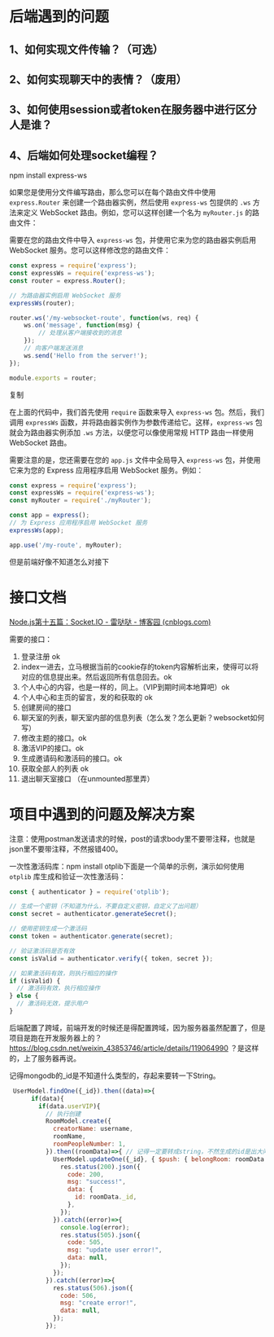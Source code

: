 # 后端遇到的问题

## 1、如何实现文件传输？（可选）



## 2、如何实现聊天中的表情？（废用）



## 3、如何使用session或者token在服务器中进行区分人是谁？



## 4、后端如何处理socket编程？

npm install express-ws

如果您是使用分文件编写路由，那么您可以在每个路由文件中使用 `express.Router` 来创建一个路由器实例，然后使用 `express-ws` 包提供的 `.ws` 方法来定义 WebSocket 路由。例如，您可以这样创建一个名为 `myRouter.js` 的路由文件：

需要在您的路由文件中导入 `express-ws` 包，并使用它来为您的路由器实例启用 WebSocket 服务。您可以这样修改您的路由文件：

```javascript
const express = require('express');
const expressWs = require('express-ws');
const router = express.Router();

// 为路由器实例启用 WebSocket 服务
expressWs(router);

router.ws('/my-websocket-route', function(ws, req) {
    ws.on('message', function(msg) {
        // 处理从客户端接收到的消息
    });
    // 向客户端发送消息
    ws.send('Hello from the server!');
});

module.exports = router;
```

复制

在上面的代码中，我们首先使用 `require` 函数来导入 `express-ws` 包。然后，我们调用 `expressWs` 函数，并将路由器实例作为参数传递给它。这样，`express-ws` 包就会为路由器实例添加 `.ws` 方法，以便您可以像使用常规 HTTP 路由一样使用 WebSocket 路由。

需要注意的是，您还需要在您的 `app.js` 文件中全局导入 `express-ws` 包，并使用它来为您的 Express 应用程序启用 WebSocket 服务。例如：

```javascript
const express = require('express');
const expressWs = require('express-ws');
const myRouter = require('./myRouter');

const app = express();
// 为 Express 应用程序启用 WebSocket 服务
expressWs(app);

app.use('/my-route', myRouter);
```

但是前端好像不知道怎么对接下

# 接口文档

[Node.js第十五篇：Socket.IO - 雷哒哒 - 博客园 (cnblogs.com)](https://www.cnblogs.com/lpl666/p/12986612.html)

需要的接口：

1. 登录注册   ok
2. index一进去，立马根据当前的cookie存的token内容解析出来，使得可以将对应的信息提出来。然后返回所有信息回去。ok
3. 个人中心的内容，也是一样的，同上。（VIP到期时间本地算吧）ok
4. 个人中心和主页的留言，发的和获取的 ok
5. 创建房间的接口
6. 聊天室的列表，聊天室内部的信息列表（怎么发？怎么更新？websocket如何写）
7. 修改主题的接口。ok
8. 激活VIP的接口。ok
9. 生成邀请码和激活码的接口。ok
10. 获取全部人的列表 ok
11. 退出聊天室接口 （在unmounted那里弄） 

# 项目中遇到的问题及解决方案

注意：使用postman发送请求的时候，post的请求body里不要带注释，也就是json里不要带注释，不然报错400。

一次性激活码库：npm install otplib下面是一个简单的示例，演示如何使用 `otplib` 库生成和验证一次性激活码：

```javascript
const { authenticator } = require('otplib');

// 生成一个密钥（不知道为什么，不要自定义密钥，自定义了出问题）
const secret = authenticator.generateSecret();

// 使用密钥生成一个激活码
const token = authenticator.generate(secret);

// 验证激活码是否有效
const isValid = authenticator.verify({ token, secret });

// 如果激活码有效，则执行相应的操作
if (isValid) {
  // 激活码有效，执行相应操作
} else {
  // 激活码无效，提示用户
}
```

后端配置了跨域，前端开发的时候还是得配置跨域，因为服务器虽然配置了，但是项目是跑在开发服务器上的？https://blog.csdn.net/weixin_43853746/article/details/119064990   ？是这样的，上了服务器再说。

记得mongodb的_id是不知道什么类型的，存起来要转一下String。

```js
 UserModel.findOne({_id}).then((data)=>{
      if(data){
        if(data.userVIP){
          // 执行创建
          RoomModel.create({
            creatorName: username,
            roomName,
            roomPeopleNumber: 1,
          }).then((roomData)=>{ // 记得一定要转成string，不然生成的id是出大问题的
            UserModel.updateOne({_id}, { $push: { belongRoom: roomData._id.toString() } }).then(()=>{
              res.status(200).json({
                code: 200,
                msg: "success!",
                data: {
                  id: roomData._id,
                },
              });
            }).catch((error)=>{
              console.log(error);
              res.status(505).json({
                code: 505,
                msg: "update user error!",
                data: null,
              });
            });
          }).catch((error)=>{
            res.status(506).json({
              code: 506,
              msg: "create error!",
              data: null,
            });
          });
```

